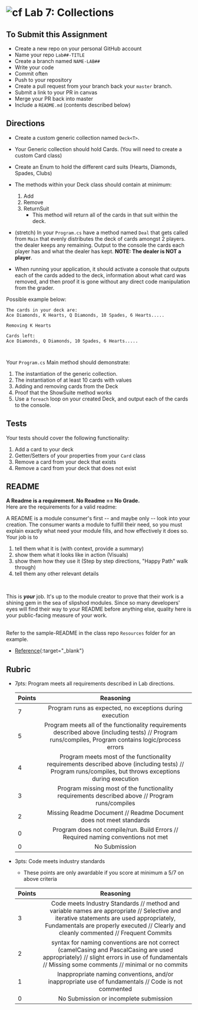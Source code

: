 ![cf](http://i.imgur.com/7v5ASc8.png) Lab 7: Collections
=====================================

## To Submit this Assignment
- Create a new repo on your personal GitHub account
- Name your repo `Lab##-TITLE`
- Create a branch named `NAME-LAB##`
- Write your code
- Commit often
- Push to your repository
- Create a pull request from your branch back your `master` branch.
- Submit a link to your PR in canvas
- Merge your PR back into master
- Include a `README.md` (contents described below)

## Directions
- Create a custom generic collection named `Deck<T>`.
- Your Generic collection should hold Cards. (You will need to create a custom Card class)
- Create an Enum to hold the different card suits (Hearts, Diamonds, Spades, Clubs)
- The methods within your Deck<T> class should contain at minimum:
	1. Add
	2. Remove
	3. ReturnSuit
		- This method will return all of the cards in that suit within the deck.


- (stretch) In your `Program.cs` have a method named `Deal` that gets called from `Main` that evenly distributes the deck of cards amongst 2 players. the dealer keeps any remaining. Output to the console the cards each player has and what the dealer has kept. **NOTE: The dealer is NOT a player**.

- When running your application, it should activate a console that outputs each of the 
cards added to the deck, information about what card was removed, and then proof it is gone 
without any direct code manipulation from the grader. 



Possible example below:

```
The cards in your deck are:
Ace Diamonds, K Hearts, Q Diamonds, 10 Spades, 6 Hearts.....

Removing K Hearts

Cards left: 
Ace Diamonds, Q Diamonds, 10 Spades, 6 Hearts.....



```


Your `Program.cs` Main method should demonstrate:
1. The instantiation of the generic collection. 
2. The instantiation of at least 10 cards with values
3. Adding and removing cards from the Deck<T>
4. Proof that the ShowSuite method works 
5. Use a `foreach` loop on your created Deck, and output each of the cards to the console. 

## Tests
Your tests should cover the following functionality:
1. Add a card to your deck
1. Getter/Setters of your properties from your `Card` class
1. Remove a card from your deck that exists
1. Remove a card from your deck that does not exist

## README

**A Readme is a requirement. No Readme == No Grade.** <br /> 
Here are the requirements for a valid readme: <br />

A README is a module consumer's first -- and maybe only -- look into your creation. The consumer wants a module to fulfill their need, so you must explain exactly what need your module fills, and how effectively it does so.
<br />
Your job is to

1. tell them what it is (with context, provide a summary)
2. show them what it looks like in action (Visuals)
3. show them how they use it (Step by step directions, "Happy Path" walk through)
4. tell them any other relevant details
<br />

This is ***your*** job. It's up to the module creator to prove that their work is a shining gem in the sea of slipshod modules. Since so many developers' eyes will find their way to your README before anything else, quality here is your public-facing measure of your work.

<br /> Refer to the sample-README in the class repo `Resources` folder for an example. 
- [Reference](https://github.com/noffle/art-of-readme){:target="_blank"} 

## Rubric
- 7pts: Program meets all requirements described in Lab directions.

	Points  | Reasoning | 
	 ------------ | :-----------: | 
	7       | Program runs as expected, no exceptions during execution |
	5       | Program meets all of the  functionality requirements described above (including tests) // Program runs/compiles, Program contains logic/process errors|
	4       | Program meets most of the functionality requirements described above (including tests)  // Program runs/compiles, but throws exceptions during execution |
	3       | Program missing most of the functionality requirements described above // Program runs/compiles |
	2       | Missing Readme Document // Readme Document does not meet standards |
	0       | Program does not compile/run. Build Errors // Required naming conventions not met |
	0       | No Submission |

- 3pts: Code meets industry standards
	- These points are only awardable if you score at minimum a 5/7 on above criteria

	Points  | Reasoning | 
	 ------------ | :-----------: | 
	3       | Code meets Industry Standards // method and variable names are appropriate // Selective and iterative statements are used appropriately, Fundamentals are properly executed // Clearly and cleanly commented // Frequent Commits |
	2       | syntax for naming conventions are not correct (camelCasing and PascalCasing are used appropriately) // slight errors in use of fundamentals // Missing some comments // minimal or no commits |
	1       | Inappropriate naming conventions, and/or inappropriate use of fundamentals // Code is not commented  |
	0       | No Submission or incomplete submission |